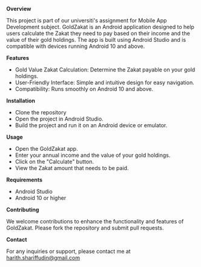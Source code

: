 **Overview**

This project is part of our universiti's assignment for Mobile App Development subject. GoldZakat is an Android application designed to help users calculate the Zakat they need to pay based on their income and the value of their gold holdings. The app is built using Android Studio and is compatible with devices running Android 10 and above.

**Features**
- Gold Value Zakat Calculation: Determine the Zakat payable on your gold holdings.
- User-Friendly Interface: Simple and intuitive design for easy navigation.
- Compatibility: Runs smoothly on Android 10 and above.

**Installation**
- Clone the repository
- Open the project in Android Studio.
- Build the project and run it on an Android device or emulator.

**Usage**
- Open the GoldZakat app.
- Enter your annual income and the value of your gold holdings.
- Click on the "Calculate" button.
- View the Zakat amount that needs to be paid.

**Requirements**
- Android Studio
- Android 10 or higher

**Contributing**

We welcome contributions to enhance the functionality and features of GoldZakat. Please fork the repository and submit pull requests.

**Contact**

For any inquiries or support, please contact me at harith.shariffudin@gmail.com
